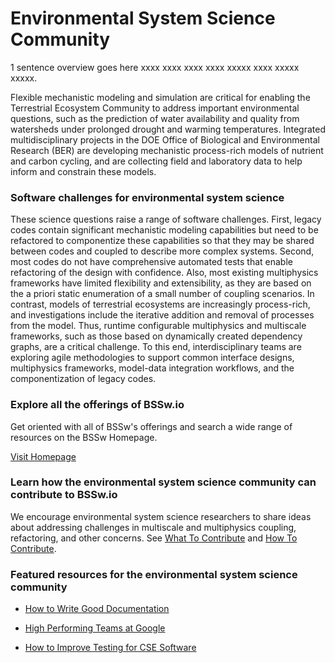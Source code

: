 # Environmental System Science Community

1 sentence overview goes here xxxx xxxx xxxx xxxx xxxxx xxxx xxxxx xxxxx.

Flexible mechanistic modeling and simulation are critical for enabling the Terrestrial Ecosystem Community to address important environmental questions, such as the prediction of water availability and quality from watersheds under prolonged drought and warming temperatures. Integrated multidisciplinary projects in the DOE Office of Biological and Environmental Research (BER) are developing mechanistic process-rich models of nutrient and carbon cycling, and are collecting field and laboratory data to help inform and constrain these models.  

### Software challenges for environmental system science
These science questions raise a range of software challenges.  First, legacy codes contain significant mechanistic modeling capabilities but need to be refactored to componentize these capabilities so that they may be shared between codes and coupled to describe more complex systems. Second, most codes do not have comprehensive automated tests that enable refactoring of the design with confidence.  Also, most existing multiphysics frameworks have limited flexibility and extensibility, as they are based on the a priori static enumeration of a small number of coupling scenarios.  In contrast, models of terrestrial ecosystems are increasingly process-rich, and investigations include the iterative addition and removal of processes from the model.  Thus, runtime configurable multiphysics and multiscale frameworks, such as those based on dynamically created dependency graphs, are a critical challenge. To this end, interdisciplinary teams are exploring agile methodologies to support common interface designs, multiphysics frameworks, model-data integration workflows, and the componentization of legacy codes.

### Explore all the offerings of BSSw.io

Get oriented with all of BSSw's offerings and search a wide range of resources on the BSSw Homepage.

[Visit Homepage](../Homepage.md)

### Learn how the environmental system science community can  contribute to BSSw.io

We encourage environmental system science researchers to share ideas about addressing challenges in multiscale and multiphysics coupling, refactoring, and other concerns. See [What To Contribute](../WhatToContribute.md) and [How To Contribute](../HowToContribute.md).

### Featured resources for the environmental system science community

* [How to Write Good Documentation](../../CuratedContent/HowToWriteGoodDocumentation.md)

* [High Performing Teams at Google](../../CuratedContent/GoogleHiPerfTeams.md)

* [How to Improve Testing for CSE Software](../../CuratedContent/HowToImproveTestingForCseSw.md)
